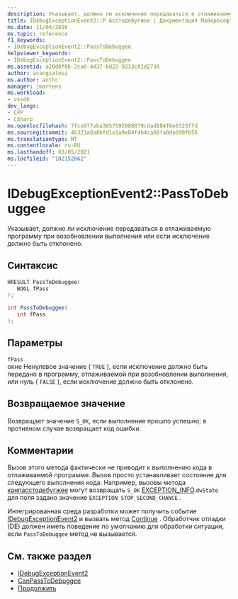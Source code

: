 ```yaml
---
description: Указывает, должно ли исключение передаваться в отлаживаемую программу при возобновлении выполнения или если исключение должно быть отклонено.
title: IDebugExceptionEvent2::P Асстодебугжее | Документация Майкрософт
ms.date: 11/04/2016
ms.topic: reference
f1_keywords:
- IDebugExceptionEvent2::PassToDebuggee
helpviewer_keywords:
- IDebugExceptionEvent2::PassToDebuggee
ms.assetid: a20d0f0b-2ca0-4437-bd22-9213c81d2738
author: acangialosi
ms.author: anthc
manager: jmartens
ms.workload:
- vssdk
dev_langs:
- CPP
- CSharp
ms.openlocfilehash: 7fca977aba3657592088879cdad884f6e6325ffd
ms.sourcegitcommit: 4b323a8a8bfd1a1a9e84f4b4ca88fa8da690f656
ms.translationtype: MT
ms.contentlocale: ru-RU
ms.lasthandoff: 03/05/2021
ms.locfileid: "102152862"
---
```

# <a name="idebugexceptionevent2passtodebuggee"></a>IDebugExceptionEvent2::PassToDebuggee
Указывает, должно ли исключение передаваться в отлаживаемую программу при возобновлении выполнения или если исключение должно быть отклонено.

## <a name="syntax"></a>Синтаксис

```cpp
HRESULT PassToDebuggee(
   BOOL fPass
);
```

```csharp
int PassToDebuggee(
   int fPass
);
```

## <a name="parameters"></a>Параметры
`fPass`\
окне Ненулевое значение ( `TRUE` ), если исключение должно быть передано в программу, отлаживаемой при возобновлении выполнения, или нуль ( `FALSE` ), если исключение должно быть отклонено.

## <a name="return-value"></a>Возвращаемое значение
 Возвращает значение `S_OK`, если выполнение прошло успешно; в противном случае возвращает код ошибки.

## <a name="remarks"></a>Комментарии
 Вызов этого метода фактически не приводит к выполнению кода в отлаживаемой программе. Вызов просто устанавливает состояние для следующего выполнения кода. Например, вызовы метода [канпасстодебугжее](../../../extensibility/debugger/reference/idebugexceptionevent2-canpasstodebuggee.md) могут возвращать `S_OK` [EXCEPTION_INFO](../../../extensibility/debugger/reference/exception-info.md).`dwState` для поля задано значение `EXCEPTION_STOP_SECOND_CHANCE` .

 Интегрированная среда разработки может получить событие [IDebugExceptionEvent2](../../../extensibility/debugger/reference/idebugexceptionevent2.md) и вызвать метод [Continue](../../../extensibility/debugger/reference/idebugprogram2-continue.md) . Обработчик отладки (DE) должен иметь поведение по умолчанию для обработки ситуации, если `PassToDebuggee` метод не вызывается.

## <a name="see-also"></a>См. также раздел
- [IDebugExceptionEvent2](../../../extensibility/debugger/reference/idebugexceptionevent2.md)
- [CanPassToDebuggee](../../../extensibility/debugger/reference/idebugexceptionevent2-canpasstodebuggee.md)
- [Продолжить](../../../extensibility/debugger/reference/idebugprogram2-continue.md)
